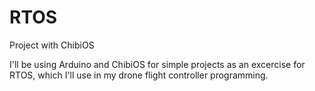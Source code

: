 # RTOS
Project with ChibiOS

I'll be using Arduino and ChibiOS for simple projects as an excercise for RTOS, which I'll use in my drone flight controller programming. 


